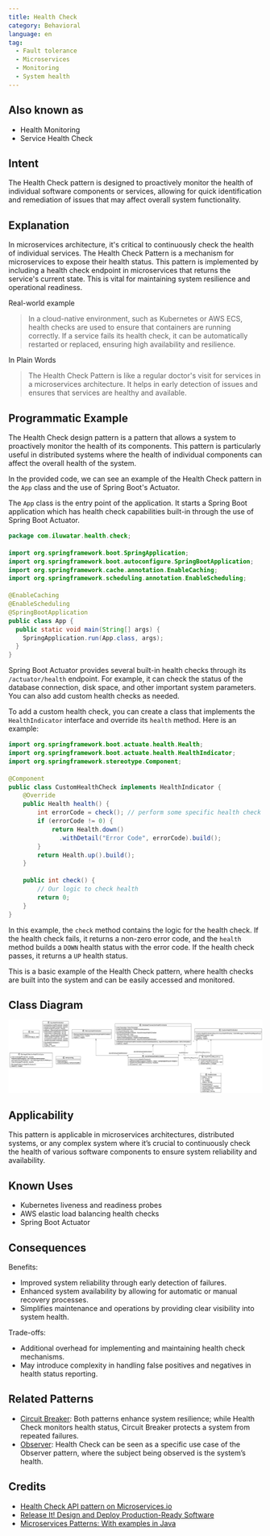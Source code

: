 ```yaml
---
title: Health Check
category: Behavioral
language: en
tag:
  - Fault tolerance
  - Microservices
  - Monitoring
  - System health
---
```


## Also known as

* Health Monitoring
* Service Health Check

## Intent

The Health Check pattern is designed to proactively monitor the health of individual software components or services, allowing for quick identification and remediation of issues that may affect overall system functionality.

## Explanation

In microservices architecture, it's critical to continuously check the health of individual services. The Health Check Pattern is a mechanism for microservices to expose their health status. This pattern is implemented by including a health check endpoint in microservices that returns the service's current state. This is vital for maintaining system resilience and operational readiness.

Real-world example

> In a cloud-native environment, such as Kubernetes or AWS ECS, health checks are used to ensure that containers are running correctly. If a service fails its health check, it can be automatically restarted or replaced, ensuring high availability and resilience.

In Plain Words

> The Health Check Pattern is like a regular doctor's visit for services in a microservices architecture. It helps in early detection of issues and ensures that services are healthy and available.

## Programmatic Example

The Health Check design pattern is a pattern that allows a system to proactively monitor the health of its components. This pattern is particularly useful in distributed systems where the health of individual components can affect the overall health of the system.

In the provided code, we can see an example of the Health Check pattern in the `App` class and the use of Spring Boot's Actuator.

The `App` class is the entry point of the application. It starts a Spring Boot application which has health check capabilities built-in through the use of Spring Boot Actuator.

```java
package com.iluwatar.health.check;

import org.springframework.boot.SpringApplication;
import org.springframework.boot.autoconfigure.SpringBootApplication;
import org.springframework.cache.annotation.EnableCaching;
import org.springframework.scheduling.annotation.EnableScheduling;

@EnableCaching
@EnableScheduling
@SpringBootApplication
public class App {
  public static void main(String[] args) {
    SpringApplication.run(App.class, args);
  }
}
```

Spring Boot Actuator provides several built-in health checks through its `/actuator/health` endpoint. For example, it can check the status of the database connection, disk space, and other important system parameters. You can also add custom health checks as needed.

To add a custom health check, you can create a class that implements the `HealthIndicator` interface and override its `health` method. Here is an example:

```java
import org.springframework.boot.actuate.health.Health;
import org.springframework.boot.actuate.health.HealthIndicator;
import org.springframework.stereotype.Component;

@Component
public class CustomHealthCheck implements HealthIndicator {
    @Override
    public Health health() {
        int errorCode = check(); // perform some specific health check
        if (errorCode != 0) {
            return Health.down()
              .withDetail("Error Code", errorCode).build();
        }
        return Health.up().build();
    }
     
    public int check() {
        // Our logic to check health
        return 0;
    }
}
```

In this example, the `check` method contains the logic for the health check. If the health check fails, it returns a non-zero error code, and the `health` method builds a `DOWN` health status with the error code. If the health check passes, it returns a `UP` health status.

This is a basic example of the Health Check pattern, where health checks are built into the system and can be easily accessed and monitored.

## Class Diagram

![Health Check Pattern](./etc/health-check.png)

## Applicability

This pattern is applicable in microservices architectures, distributed systems, or any complex system where it’s crucial to continuously check the health of various software components to ensure system reliability and availability.

## Known Uses

* Kubernetes liveness and readiness probes
* AWS elastic load balancing health checks
* Spring Boot Actuator

## Consequences

Benefits:

* Improved system reliability through early detection of failures.
* Enhanced system availability by allowing for automatic or manual recovery processes.
* Simplifies maintenance and operations by providing clear visibility into system health.

Trade-offs:

* Additional overhead for implementing and maintaining health check mechanisms.
* May introduce complexity in handling false positives and negatives in health status reporting.

## Related Patterns

* [Circuit Breaker](https://java-design-patterns.com/patterns/circuit-breaker/): Both patterns enhance system resilience; while Health Check monitors health status, Circuit Breaker protects a system from repeated failures.
* [Observer](https://java-design-patterns.com/patterns/observer/): Health Check can be seen as a specific use case of the Observer pattern, where the subject being observed is the system’s health.

## Credits

* [Health Check API pattern on Microservices.io](https://microservices.io/patterns/observability/health-check-api.html)
* [Release It! Design and Deploy Production-Ready Software](https://amzn.to/3Uul4kF)
* [Microservices Patterns: With examples in Java](https://amzn.to/3UyWD5O)
